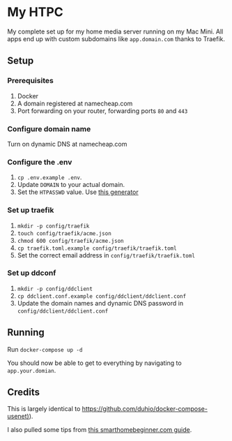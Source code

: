 # My HTPC

My complete set up for my home media server running on my Mac Mini.  All apps end up with custom subdomains like `app.domain.com` thanks to Traefik.

## Setup

### Prerequisites
1. Docker
2. A domain registered at namecheap.com
3. Port forwarding on your router, forwarding ports `80` and `443`

### Configure domain name
Turn on dynamic DNS at namecheap.com

### Configure the .env
1. `cp .env.example .env`.
2. Update `DOMAIN` to your actual domain.
3. Set the `HTPASSWD` value.  Use [this generator](http://www.htaccesstools.com/htpasswd-generator/)

### Set up traefik
1. `mkdir -p config/traefik`
2. `touch config/traefik/acme.json`
3. `chmod 600 config/traefik/acme.json`
4. `cp traefik.toml.example config/traefik/traefik.toml`
5. Set the correct email address in `config/traefik/traefik.toml`

### Set up ddconf
1. `mkdir -p config/ddclient`
2. `cp ddclient.conf.example config/ddclient/ddclient.conf`
3. Update the domain names and dynamic DNS password in `config/ddclient/ddclient.conf`

## Running
Run `docker-compose up -d`

You should now be able to get to everything by navigating to `app.your.domian`.

## Credits
This is largely identical to [https://github.com/duhio/docker-compose-usenet)](https://github.com/duhio/docker-compose-usenet)).

I also pulled some tips from [this smarthomebeginner.com guide](https://www.smarthomebeginner.com/traefik-reverse-proxy-tutorial-for-docker/).
